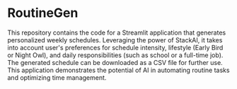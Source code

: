# RoutineGen
This repository contains the code for a Streamlit application that generates personalized weekly schedules. Leveraging the power of StackAI, it takes into account user's preferences for schedule intensity, lifestyle (Early Bird or Night Owl), and daily responsibilities (such as school or a full-time job). The generated schedule can be downloaded as a CSV file for further use. This application demonstrates the potential of AI in automating routine tasks and optimizing time management.
